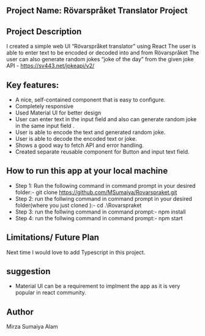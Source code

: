 ## Project Name: Rövarspråket Translator Project 

## Project Description

I created a simple web UI “Rövarspråket translator" using React
The user is able to enter text to be encoded or decoded into and from Rövarspråket
The user can also generate random jokes “joke of the day” from the given joke API - https://sv443.net/jokeapi/v2/

## Key features:

- A nice, self-contained component that is easy to configure.
- Completely responsive 
- Used Material UI for better design
- User can enter text in the input field and also can generate random joke in the same input field .
- User is able to encode the text and generated random joke.
- User is able to decode the encoded text or joke.
- Shows a good way to fetch API and error handling.
- Created separate reusable component for Button and input text field.

## How to run this app at your local machine
- Step 1: Run the following command in command prompt in your desired folder:- git clone https://github.com/MSumaiya/Rovarspraket.git
- Step 2: run the follwing command in command prompt in your desired folder(where you just cloned ):- cd .\Rovarspraket
- Step 3: run the follwing command in command prompt:- npm install
- Step 4: run the follwing command in command prompt:- npm start

## Limitations/ Future Plan 
Next time I would love to add Typescript in this project.

## suggestion 
- Material UI can be a requirement to implment the app as it is very popular in react community. 
 
## Author
Mirza Sumaiya Alam
